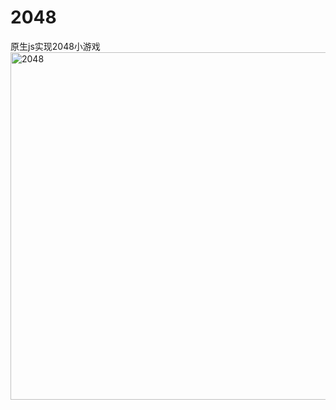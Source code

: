 # 2048
原生js实现2048小游戏</br>
<img width="556" alt="2048" src="https://user-images.githubusercontent.com/50365449/153991183-1066bea2-0744-445c-9241-a35211551305.png">
